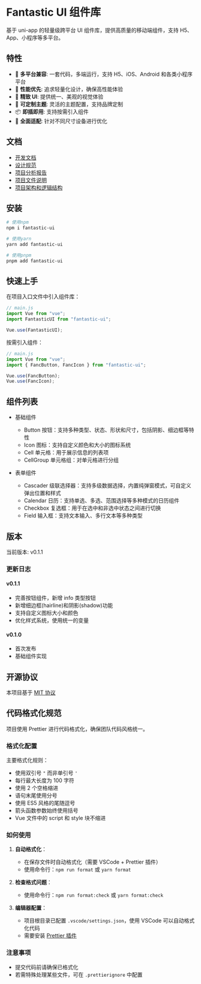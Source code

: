 # Fantastic UI 组件库

基于 uni-app 的轻量级跨平台 UI 组件库，提供高质量的移动端组件，支持 H5、App、小程序等多平台。

## 特性

-   🌈 **多平台兼容**: 一套代码，多端运行，支持 H5、iOS、Android 和各类小程序平台
-   🚀 **性能优先**: 追求轻量化设计，确保高性能体验
-   💎 **精致 UI**: 提供统一、美观的视觉体验
-   🧩 **可定制主题**: 灵活的主题配置，支持品牌定制
-   📦 **即插即用**: 支持按需引入组件
-   📱 **全面适配**: 针对不同尺寸设备进行优化

## 文档

- [开发文档](docs/README.md)
- [设计规范](docs/core/design.md)
- [项目分析报告](docs/core/project-analysis.md)
- [项目文件说明](docs/core/project-files.md)
- [项目架构和逻辑结构](docs/core/project-architecture.md)

## 安装

```bash
# 使用npm
npm i fantastic-ui

# 使用yarn
yarn add fantastic-ui

# 使用pnpm
pnpm add fantastic-ui
```

## 快速上手

在项目入口文件中引入组件库：

```js
// main.js
import Vue from "vue";
import FantasticUI from "fantastic-ui";

Vue.use(FantasticUI);
```

按需引入组件：

```js
// main.js
import Vue from "vue";
import { FancButton, FancIcon } from "fantastic-ui";

Vue.use(FancButton);
Vue.use(FancIcon);
```

## 组件列表

-   基础组件
    -   Button 按钮：支持多种类型、状态、形状和尺寸，包括阴影、细边框等特性
    -   Icon 图标：支持自定义颜色和大小的图标系统
    -   Cell 单元格：用于展示信息的列表项
    -   CellGroup 单元格组：对单元格进行分组

-   表单组件
    -   Cascader 级联选择器：支持多级数据选择，内置纯弹窗模式，可自定义弹出位置和样式
    -   Calendar 日历：支持单选、多选、范围选择等多种模式的日历组件
    -   Checkbox 复选框：用于在选中和非选中状态之间进行切换
    -   Field 输入框：支持文本输入、多行文本等多种类型

## 版本

当前版本: v0.1.1

### 更新日志

#### v0.1.1

-   完善按钮组件，新增 info 类型按钮
-   新增细边框(hairline)和阴影(shadow)功能
-   支持自定义图标大小和颜色
-   优化样式系统，使用统一的变量

#### v0.1.0

-   首次发布
-   基础组件实现

## 开源协议

本项目基于 [MIT 协议](LICENSE)

## 代码格式化规范

项目使用 Prettier 进行代码格式化，确保团队代码风格统一。

### 格式化配置

主要格式化规则：
- 使用双引号 `"` 而非单引号 `'`
- 每行最大长度为 100 字符
- 使用 2 个空格缩进
- 语句末尾使用分号
- 使用 ES5 风格的尾随逗号
- 箭头函数参数始终使用括号
- Vue 文件中的 script 和 style 块不缩进

### 如何使用

1. **自动格式化**：
   - 在保存文件时自动格式化（需要 VSCode + Prettier 插件）
   - 使用命令行：`npm run format` 或 `yarn format`

2. **检查格式问题**：
   - 使用命令行：`npm run format:check` 或 `yarn format:check`

3. **编辑器配置**：
   - 项目根目录已配置 `.vscode/settings.json`，使用 VSCode 可以自动格式化代码
   - 需要安装 [Prettier 插件](https://marketplace.visualstudio.com/items?itemName=esbenp.prettier-vscode)

### 注意事项

- 提交代码前请确保已格式化
- 若需特殊处理某些文件，可在 `.prettierignore` 中配置
